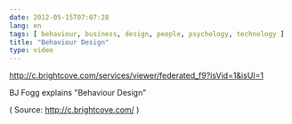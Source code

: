 ```yaml
---
date: 2012-05-15T07:07:28
lang: en
tags: [ behaviour, business, design, people, psychology, technology ]
title: "Behaviour Design"
type: video
---
```


http://c.brightcove.com/services/viewer/federated_f9?isVid=1&isUI=1

BJ Fogg explains "Behaviour Design"

( Source: <http://c.brightcove.com/> )

